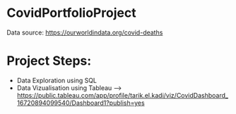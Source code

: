 # CovidPortfolioProject

Data source: https://ourworldindata.org/covid-deaths

# Project Steps:
- Data Exploration using SQL
- Data Vizualisation using Tableau --> https://public.tableau.com/app/profile/tarik.el.kadi/viz/CovidDashboard_16720894099540/Dashboard1?publish=yes
